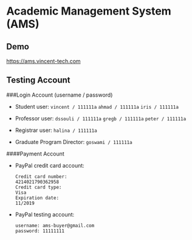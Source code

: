 
Academic Management System (AMS)
===
Demo
----
https://ams.vincent-tech.com

Testing Account
----
###Login Account (username / password)
* Student user:
```vincent / 111111a```
```ahmad / 111111a```
```iris / 111111a```

* Professor user:
```dssouli / 111111a```
```gregb / 111111a```
```peter / 111111a```

* Registrar user:
```halina / 111111a```
* Graduate Program Director:
```goswami / 111111a```

####Payment Account
* PayPal credit card account:

      Credit card number:
      4214021790362958
      Credit card type:
      Visa
      Expiration date:
      11/2019

* PayPal testing account:

      username: ams-buyer@gmail.com
      password: 11111111
